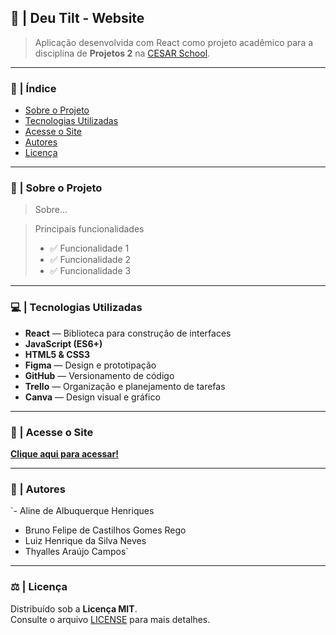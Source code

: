 ## 🧠 | Deu Tilt - Website

> Aplicação desenvolvida com React como projeto acadêmico para a disciplina de **Projetos 2** na [CESAR School](https://www.cesar.school).

*** 

### 📑 | Índice

- [Sobre o Projeto](#sobre-o-projeto)
- [Tecnologias Utilizadas](#tecnologias-utilizadas)
- [Acesse o Site](#acesse-o-site)
- [Autores](#autores)
- [Licença](#licença)

*** 

### 📌 | Sobre o Projeto

> Sobre...

> Principais funcionalidades
> - ✅ Funcionalidade 1  
> - ✅ Funcionalidade 2  
> - ✅ Funcionalidade 3

*** 

### 💻 | Tecnologias Utilizadas

- **React** — Biblioteca para construção de interfaces   
- **JavaScript (ES6+)**  
- **HTML5 & CSS3**  
- **Figma** — Design e prototipação  
- **GitHub** — Versionamento de código  
- **Trello** — Organização e planejamento de tarefas  
- **Canva** — Design visual e gráfico  

*** 

### 🔗 | Acesse o Site

[**Clique aqui para acessar!**](https://link-do-site.com)  

*** 

### 👥 | Autores

`-  Aline de Albuquerque Henriques  
- Bruno Felipe de Castilhos Gomes Rego  
- Luiz Henrique da Silva Neves  
- Thyalles Araújo Campos`

*** 

### ⚖️ | Licença

Distribuído sob a **Licença MIT**.  
Consulte o arquivo [LICENSE](LICENSE) para mais detalhes.

